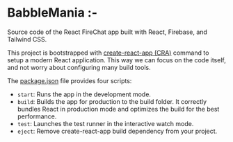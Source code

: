 # BabbleMania :-

Source code of the React FireChat app built with React, Firebase, and Tailwind CSS.

This project is bootstrapped with
[create-react-app (CRA)](https://create-react-app.dev/) command to setup a
modern React application. This way we can focus on the code itself, and not
worry about configuring many build tools.

The
[package.json](https://github.com/AlterClassIO/react-firechat/blob/master/package.json)
file provides four scripts:

- `start`: Runs the app in the development mode.
- `build`: Builds the app for production to the build folder. It correctly
  bundles React in production mode and optimizes the build for the best
  performance.
- `test`: Launches the test runner in the interactive watch mode.
- `eject`: Remove create-react-app build dependency from your project.
